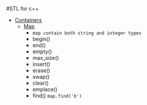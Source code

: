 #STL for c++
- [Containers](https://cplusplus.com/reference/stl)
    - [Map](https://cplusplus.com/reference/map/map)
        - `map contain both string and integer types`
        - begin()
        - end()
        - empty()
        - max_size()
        - insert()
        - erase()
        - swap()
        - clear()
        - emplace()
        - find() `map.find('b')`
